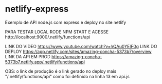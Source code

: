 # netlify-express

Exemplo de API node.js com express e deploy no site netlify

PARA TESTAR LOCAL RODE NPM START E ACESSE http://localhost:9000/.netlify/functions/api

LINK DO VIDEO https://www.youtube.com/watch?v=hQAu0YEIF0g
LINK DO DEPLOY https://app.netlify.com/sites/amazing-concha-5373b7/overview
LINK DA API EM PROD https://amazing-concha-5373b7.netlify.app/.netlify/functions/api

OBS: o link de produção é o link gerado no deploy mais "/.netlify/functions/api"
como foi definido na linha 13 em api.js